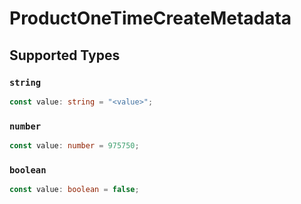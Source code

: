 # ProductOneTimeCreateMetadata


## Supported Types

### `string`

```typescript
const value: string = "<value>";
```

### `number`

```typescript
const value: number = 975750;
```

### `boolean`

```typescript
const value: boolean = false;
```

